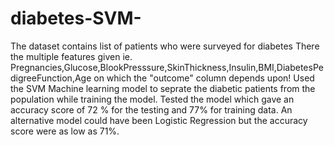 # diabetes-SVM-
The dataset contains list of patients who were surveyed for diabetes
There the multiple features given ie. Pregnancies,Glucose,BlookPresssure,SkinThickness,Insulin,BMI,DiabetesPedigreeFunction,Age on which the "outcome" column depends upon!
Used the SVM Machine learning model to seprate the diabetic patients from the population while training the model.
Tested the model which gave an accuracy score of 72 % for the testing and 77% for training data.
An alternative model could have been Logistic Regression but the accuracy score were as low as 71%.
